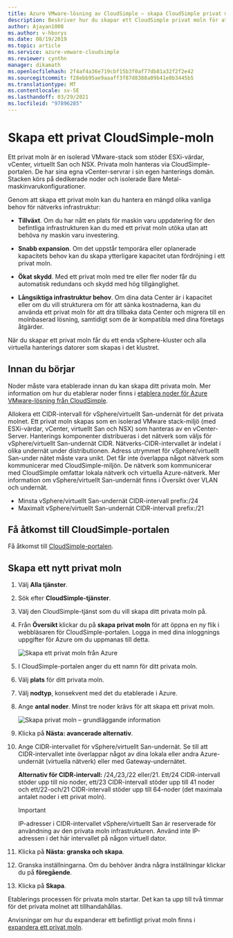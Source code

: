 ```yaml
---
title: Azure VMware-lösning av CloudSimple – skapa CloudSimple privat moln
description: Beskriver hur du skapar ett CloudSimple privat moln för att utöka VMware-arbetsbelastningar till molnet med drift flexibilitet och kontinuitet
author: Ajayan1008
ms.author: v-hborys
ms.date: 08/19/2019
ms.topic: article
ms.service: azure-vmware-cloudsimple
ms.reviewer: cynthn
manager: dikamath
ms.openlocfilehash: 2f4af4a36e719cbf15b3f0af77db81a32f2f2e42
ms.sourcegitcommit: f28ebb95ae9aaaff3f87d8388a09b41e0b3445b5
ms.translationtype: MT
ms.contentlocale: sv-SE
ms.lasthandoff: 03/29/2021
ms.locfileid: "97896285"
---
```

# <a name="create-a-cloudsimple-private-cloud"></a>Skapa ett privat CloudSimple-moln

Ett privat moln är en isolerad VMware-stack som stöder ESXi-värdar, vCenter, virtuellt San och NSX. Privata moln hanteras via CloudSimple-portalen. De har sina egna vCenter-servrar i sin egen hanterings domän. Stacken körs på dedikerade noder och isolerade Bare Metal-maskinvarukonfigurationer.

Genom att skapa ett privat moln kan du hantera en mängd olika vanliga behov för nätverks infrastruktur:

* **Tillväxt**. Om du har nått en plats för maskin varu uppdatering för den befintliga infrastrukturen kan du med ett privat moln utöka utan att behöva ny maskin varu investering.

* **Snabb expansion**. Om det uppstår temporära eller oplanerade kapacitets behov kan du skapa ytterligare kapacitet utan fördröjning i ett privat moln.

* **Ökat skydd**. Med ett privat moln med tre eller fler noder får du automatisk redundans och skydd med hög tillgänglighet.

* **Långsiktiga infrastruktur behov**. Om dina data Center är i kapacitet eller om du vill strukturera om för att sänka kostnaderna, kan du använda ett privat moln för att dra tillbaka data Center och migrera till en molnbaserad lösning, samtidigt som de är kompatibla med dina företags åtgärder.

När du skapar ett privat moln får du ett enda vSphere-kluster och alla virtuella hanterings datorer som skapas i det klustret.

## <a name="before-you-begin"></a>Innan du börjar

Noder måste vara etablerade innan du kan skapa ditt privata moln. Mer information om hur du etablerar noder finns i [etablera noder för Azure VMware-lösning från CloudSimple](create-nodes.md).

Allokera ett CIDR-intervall för vSphere/virtuellt San-undernät för det privata molnet. Ett privat moln skapas som en isolerad VMware stack-miljö (med ESXi-värdar, vCenter, virtuellt San och NSX) som hanteras av en vCenter-Server. Hanterings komponenter distribueras i det nätverk som väljs för vSphere/virtuellt San-undernät CIDR. Nätverks-CIDR-intervallet är indelat i olika undernät under distributionen. Adress utrymmet för vSphere/virtuellt San-under nätet måste vara unikt. Det får inte överlappa något nätverk som kommunicerar med CloudSimple-miljön. De nätverk som kommunicerar med CloudSimple omfattar lokala nätverk och virtuella Azure-nätverk. Mer information om vSphere/virtuellt San-undernät finns i Översikt över VLAN och undernät.

* Minsta vSphere/virtuellt San-undernät CIDR-intervall prefix:/24
* Maximalt vSphere/virtuellt San-undernät CIDR-intervall prefix:/21


## <a name="access-the-cloudsimple-portal"></a>Få åtkomst till CloudSimple-portalen

Få åtkomst till [CloudSimple-portalen](access-cloudsimple-portal.md).

## <a name="create-a-new-private-cloud"></a>Skapa ett nytt privat moln

1. Välj **Alla tjänster**.
2. Sök efter **CloudSimple-tjänster**.
3. Välj den CloudSimple-tjänst som du vill skapa ditt privata moln på.
4. Från **Översikt** klickar du på **skapa privat moln** för att öppna en ny flik i webbläsaren för CloudSimple-portalen. Logga in med dina inloggnings uppgifter för Azure om du uppmanas till detta.

    ![Skapa ett privat moln från Azure](media/create-private-cloud-from-azure.png)

5. I CloudSimple-portalen anger du ett namn för ditt privata moln.
6. Välj **plats** för ditt privata moln.
7. Välj **nodtyp**, konsekvent med det du etablerade i Azure.
8. Ange **antal noder**.  Minst tre noder krävs för att skapa ett privat moln.

    ![Skapa privat moln – grundläggande information](media/create-private-cloud-basic-info.png)

9. Klicka på **Nästa: avancerade alternativ**.
10. Ange CIDR-intervallet för vSphere/virtuellt San-undernät. Se till att CIDR-intervallet inte överlappar något av dina lokala eller andra Azure-undernät (virtuella nätverk) eller med Gateway-undernätet.

    **Alternativ för CIDR-intervall:** /24,/23,/22 eller/21. Ett/24 CIDR-intervall stöder upp till nio noder, ett/23 CIDR-intervall stöder upp till 41 noder och ett/22-och/21 CIDR-intervall stöder upp till 64-noder (det maximala antalet noder i ett privat moln).

    > [!IMPORTANT]
    > IP-adresser i CIDR-intervallet vSphere/virtuellt San är reserverade för användning av den privata moln infrastrukturen.  Använd inte IP-adressen i det här intervallet på någon virtuell dator.

11. Klicka på **Nästa: granska och skapa**.
12. Granska inställningarna. Om du behöver ändra några inställningar klickar du på **föregående**.
13. Klicka på **Skapa**.

Etablerings processen för privata moln startar. Det kan ta upp till två timmar för det privata molnet att tillhandahållas.

Anvisningar om hur du expanderar ett befintligt privat moln finns i [expandera ett privat moln](expand-private-cloud.md).
